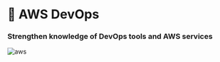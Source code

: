 # 🔮 AWS DevOps
### Strengthen knowledge of DevOps tools and AWS services

![aws](https://user-images.githubusercontent.com/43513994/223461089-e45b0ffd-84cd-4a43-9476-e7ff9632132f.jpeg)
